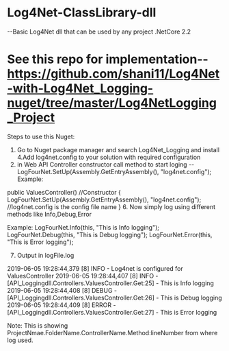 # Log4Net-ClassLibrary-dll
--Basic Log4Net dll that can be used by any project .NetCore 2.2
# See this repo for implementation-- https://github.com/shani11/Log4Net-with-Log4Net_Logging-nuget/tree/master/Log4NetLogging_Project
Steps to use this Nuget:
1. Go to Nuget package manager and search Log4Net_Logging and install
4.Add log4net.config to your solution with required configuration
5. in Web API Controller constructor call method to start loging
-- LogFourNet.SetUp(Assembly.GetEntryAssembly(), "log4net.config");
Example:

 public ValuesController() //Constructor
        {
            LogFourNet.SetUp(Assembly.GetEntryAssembly(), "log4net.config"); //log4net.config is the config file name
        }
6. Now simply log using different methods like Info,Debug,Error

Example:
 LogFourNet.Info(this, "This is Info logging");
 LogFourNet.Debug(this, "This is Debug logging");
 LogFourNet.Error(this, "This is Error logging");
 
 7. Output in logFile.log

2019-06-05 19:28:44,379 [8] INFO  - Log4net is configured for ValuesController
2019-06-05 19:28:44,407 [8] INFO  - [API_Loggingdll.Controllers.ValuesController.Get:25] - This is Info logging
2019-06-05 19:28:44,408 [8] DEBUG - [API_Loggingdll.Controllers.ValuesController.Get:26] - This is Debug logging
2019-06-05 19:28:44,409 [8] ERROR - [API_Loggingdll.Controllers.ValuesController.Get:27] - This is Error logging


Note: This is showing ProjectNmae.FolderName.ControllerName.Method:lineNumber from where log used.



